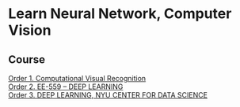 <h1 color="blue">Learn Neural Network, Computer Vision</h1>

<h2>Course</h2>
<a href="https://www.cs.virginia.edu/~vicente/recognition/"> Order 1. Computational Visual Recognition</a></br>
<a href="https://fleuret.org/ee559/"> Order 2. EE-559 – DEEP LEARNING</a></br>
<a href="https://atcold.github.io/pytorch-Deep-Learning/"> Order 3. DEEP LEARNING, NYU CENTER FOR DATA SCIENCE</a></br>

